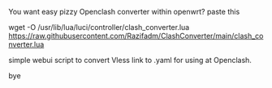 You want easy pizzy Openclash converter within openwrt?
paste this

wget -O /usr/lib/lua/luci/controller/clash_converter.lua https://raw.githubusercontent.com/Razifadm/ClashConverter/main/clash_converter.lua

simple webui script to convert Vless link to
.yaml for using at Openclash.

bye
